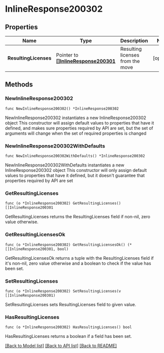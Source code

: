 # InlineResponse200302

## Properties

Name | Type | Description | Notes
------------ | ------------- | ------------- | -------------
**ResultingLicenses** | Pointer to [**[]InlineResponse200301**](InlineResponse200301.md) | Resulting licenses from the move | [optional] 

## Methods

### NewInlineResponse200302

`func NewInlineResponse200302() *InlineResponse200302`

NewInlineResponse200302 instantiates a new InlineResponse200302 object
This constructor will assign default values to properties that have it defined,
and makes sure properties required by API are set, but the set of arguments
will change when the set of required properties is changed

### NewInlineResponse200302WithDefaults

`func NewInlineResponse200302WithDefaults() *InlineResponse200302`

NewInlineResponse200302WithDefaults instantiates a new InlineResponse200302 object
This constructor will only assign default values to properties that have it defined,
but it doesn't guarantee that properties required by API are set

### GetResultingLicenses

`func (o *InlineResponse200302) GetResultingLicenses() []InlineResponse200301`

GetResultingLicenses returns the ResultingLicenses field if non-nil, zero value otherwise.

### GetResultingLicensesOk

`func (o *InlineResponse200302) GetResultingLicensesOk() (*[]InlineResponse200301, bool)`

GetResultingLicensesOk returns a tuple with the ResultingLicenses field if it's non-nil, zero value otherwise
and a boolean to check if the value has been set.

### SetResultingLicenses

`func (o *InlineResponse200302) SetResultingLicenses(v []InlineResponse200301)`

SetResultingLicenses sets ResultingLicenses field to given value.

### HasResultingLicenses

`func (o *InlineResponse200302) HasResultingLicenses() bool`

HasResultingLicenses returns a boolean if a field has been set.


[[Back to Model list]](../README.md#documentation-for-models) [[Back to API list]](../README.md#documentation-for-api-endpoints) [[Back to README]](../README.md)


